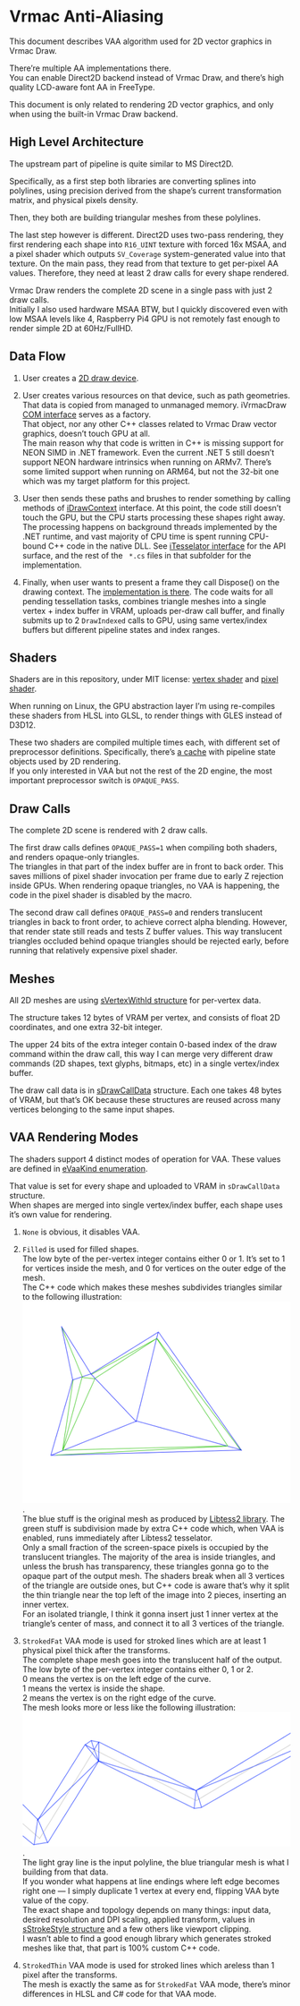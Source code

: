 ﻿# Vrmac Anti-Aliasing

This document describes VAA algorithm used for 2D vector graphics in Vrmac Draw.

There’re multiple AA implementations there.<br/>
You can enable Direct2D backend instead of Vrmac Draw, and there’s high quality LCD-aware font AA in FreeType.

This document is only related to rendering 2D vector graphics, and only when using the built-in Vrmac Draw backend.

## High Level Architecture

The upstream part of pipeline is quite similar to MS Direct2D.

Specifically, as a first step both libraries are converting splines into polylines, using precision derived from the shape’s current transformation matrix, and physical pixels density.

Then, they both are building triangular meshes from these polylines.

The last step however is different. Direct2D uses two-pass rendering, they first rendering each shape into `R16_UINT` texture with forced 16x MSAA, and a pixel shader which outputs `SV_Coverage` system-generated value into that texture. On the main pass, they read from that texture to get per-pixel AA values.
Therefore, they need at least 2 draw calls for every shape rendered.

Vrmac Draw renders the complete 2D scene in a single pass with just 2 draw calls.<br/>
Initially I also used hardware MSAA BTW, but I quickly discovered even with low MSAA levels like 4, Raspberry Pi4 GPU is not remotely fast enough to render simple 2D at 60Hz/FullHD.

## Data Flow

1. User creates a [2D draw device](https://github.com/Const-me/Vrmac/blob/1.2/Vrmac/Draw/Main/DrawDevice.cs).

2. User creates various resources on that device, such as path geometries.
That data is copied from managed to unmanaged memory.
iVrmacDraw [COM interface](https://github.com/Const-me/Vrmac/blob/1.2/VrmacInterop/Draw/Render/iVrmacDraw.cs) serves as a factory.<br/>
That object, nor any other C++ classes related to Vrmac Draw vector graphics, doesn’t touch GPU at all.<br/>
The main reason why that code is written in C++ is missing support for NEON SIMD in .NET framework.
Even the current .NET 5 still doesn’t support NEON hardware intrinsics when running on ARMv7.
There’s some limited support when running on ARM64, but not the 32-bit one which was my target platform for this project.

3. User then sends these paths and brushes to render something by calling methods of [iDrawContext](https://github.com/Const-me/Vrmac/blob/1.2/Vrmac/Draw/iDrawContext.cs) interface.
At this point, the code still doesn’t touch the GPU, but the CPU starts processing these shapes right away.
The processing happens on background threads implemented by the .NET runtime, and vast majority of CPU time is spent running CPU-bound C++ code in the native DLL.
See [iTesselator interface](https://github.com/Const-me/Vrmac/blob/1.2/Vrmac/Draw/Tessellate/iTesselator.cs) for the API surface, and the rest of the ` *.cs` files in that subfolder for the implementation.

4. Finally, when user wants to present a frame they call Dispose() on the drawing context.
The [implementation is there](https://github.com/Const-me/Vrmac/blob/1.2/Vrmac/Draw/Main/ImmediateContext.api.cs#L228).
The code waits for all pending tessellation tasks, combines triangle meshes into a single vertex + index buffer in VRAM,
uploads per-draw call buffer, and finally submits up to 2 `DrawIndexed` calls to GPU, using same vertex/index buffers but different pipeline states and index ranges.

## Shaders

Shaders are in this repository, under MIT license:
[vertex shader](https://github.com/Const-me/Vrmac/blob/1.2/Vrmac/Draw/Shaders/drawVS.hlsl) and [pixel shader](https://github.com/Const-me/Vrmac/blob/1.2/Vrmac/Draw/Shaders/drawPS.hlsl).

When running on Linux, the GPU abstraction layer I’m using re-compiles these shaders from HLSL into GLSL, to render things with GLES instead of D3D12.

These two shaders are compiled multiple times each, with different set of preprocessor definitions.
Specifically, there’s [a cache](https://github.com/Const-me/Vrmac/blob/1.2/Vrmac/Draw/PipelineStates/StatesCache.cs) with pipeline state objects used by 2D rendering.<br/>
If you only interested in VAA but not the rest of the 2D engine, the most important preprocessor switch is `OPAQUE_PASS`.

## Draw Calls

The complete 2D scene is rendered with 2 draw calls.

The first draw calls defines `OPAQUE_PASS=1` when compiling both shaders, and renders opaque-only triangles.<br/>
The triangles in that part of the index buffer are in front to back order.
This saves millions of pixel shader invocation per frame due to early Z rejection inside GPUs.
When rendering opaque triangles, no VAA is happening, the code in the pixel shader is disabled by the macro.

The second draw call defines `OPAQUE_PASS=0` and renders translucent triangles in back to front order, to achieve correct alpha blending.
However, that render state still reads and tests Z buffer values. This way translucent triangles occluded behind opaque triangles should be rejected early, before running that relatively expensive pixel shader.

## Meshes

All 2D meshes are using [sVertexWithId structure](https://github.com/Const-me/Vrmac/blob/1.2/VrmacInterop/Draw/Render/geometryStructures.cs#L48-L61) for per-vertex data.

The structure takes 12 bytes of VRAM per vertex, and consists of float 2D coordinates, and one extra 32-bit integer.

The upper 24 bits of the extra integer contain 0-based index of the draw command within the draw call, this way I can merge very different draw commands (2D shapes, text glyphs, bitmaps, etc) in a single vertex/index buffer.

The draw call data is in [sDrawCallData](https://github.com/Const-me/Vrmac/blob/1.2/Vrmac/Draw/PipelineStates/sDrawCallData.cs) structure.
Each one takes 48 bytes of VRAM, but that’s OK because these structures are reused across many vertices belonging to the same input shapes.

## VAA Rendering Modes

The shaders support 4 distinct modes of operation for VAA. These values are defined in [eVaaKind enumeration](https://github.com/Const-me/Vrmac/blob/1.2/Vrmac/Draw/Shaders/eDrawCall.cs#L27-L33).

That value is set for every shape and uploaded to VRAM in `sDrawCallData` structure.<br/>
When shapes are merged into single vertex/index buffer, each shape uses it’s own value for rendering.

1. `None` is obvious, it disables VAA.

2. `Filled` is used for filled shapes.<br/>
The low byte of the per-vertex integer contains either 0 or 1. It’s set to 1 for vertices inside the mesh, and 0 for vertices on the outer edge of the mesh.<br/>
The C++ code which makes these meshes subdivides triangles similar to the following illustration:<br/>
![vaa-mesh-filled.png](vaa-mesh-filled.png).<br/>
The blue stuff is the original mesh as produced by [Libtess2 library](https://github.com/memononen/libtess2). The green stuff is subdivision made by extra C++ code which, when VAA is enabled, runs immediately after Libtess2 tesselator.<br/>
Only a small fraction of the screen-space pixels is occupied by the translucent triangles.
The majority of the area is inside triangles, and unless the brush has transparency, these triangles gonna go to the opaque part of the output mesh.
The shaders break when all 3 vertices of the triangle are outside ones, but C++ code is aware that’s why it split the thin triangle near the top left of the image into 2 pieces, inserting an inner vertex.<br/>
For an isolated triangle, I think it gonna insert just 1 inner vertex at the triangle’s center of mass, and connect it to all 3 vertices of the triangle.

3. `StrokedFat` VAA mode is used for stroked lines which are at least 1 physical pixel thick after the transforms.<br/>
The complete shape mesh goes into the translucent half of the output. The low byte of the per-vertex integer contains either 0, 1 or 2.<br/>
0 means the vertex is on the left edge of the curve.<br/>
1 means the vertex is inside the shape.<br/>
2 means the vertex is on the right edge of the curve.<br/>
The mesh looks more or less like the following illustration:<br/>
![vaa-mesh-stroked.png](vaa-mesh-stroked.png).<br/>
The light gray line is the input polyline, the blue triangular mesh is what I building from that data.<br/>
If you wonder what happens at line endings where left edge becomes right one — I simply duplicate 1 vertex at every end, flipping VAA byte value of the copy.<br/>
The exact shape and topology depends on many things: input data, desired resolution and DPI scaling, applied transform,
values in [sStrokeStyle structure](https://github.com/Const-me/Vrmac/blob/1.2/VrmacInterop/Draw/Path/sStrokeStyle.cs) and a few others like viewport clipping.<br/>
I wasn’t able to find a good enough library which generates stroked meshes like that, that part is 100% custom C++ code.

4. `StrokedThin` VAA mode is used for stroked lines which areless than 1 pixel after the transforms.<br/>
The mesh is exactly the same as for `StrokedFat` VAA mode, there’s minor differences in HLSL and C# code for that VAA mode.